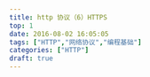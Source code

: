```yaml
---
title: http 协议（6）HTTPS
top: 1
date: 2016-08-02 16:05:05
tags: ["HTTP","网络协议","编程基础"]
categories: ["HTTP"]
draft: true
---
```


